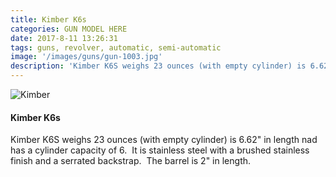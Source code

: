 ```yaml
---
title: Kimber K6s
categories: GUN MODEL HERE
date: 2017-8-11 13:26:31
tags: guns, revolver, automatic, semi-automatic
image: '/images/guns/gun-1003.jpg'
description: 'Kimber K6S weighs 23 ounces (with empty cylinder) is 6.62" in length nad has a cylinder capacity of 6.'
---
```


<div>
<img src="/images/guns/gun-1003.jpg" alt="Kimber" />
</div>

#### Kimber K6s
Kimber K6S weighs 23 ounces (with empty cylinder) is 6.62" in length nad has a cylinder capacity of 6.  It is stainless steel with a brushed stainless finish and a serrated backstrap.  The barrel is 2" in length.
